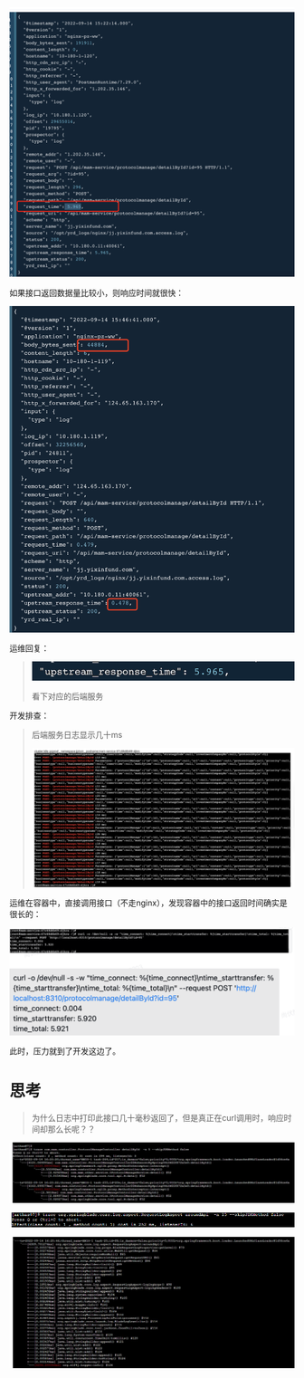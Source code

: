 



![image-20220914172517838](images/image-20220914172517838.png)

如果接口返回数据量比较小，则响应时间就很快：

![image-20220914174021727](images/image-20220914174021727.png)



运维回复：



> ![image-20220914174215873](images/image-20220914174215873.png)
>
> 看下对应的后端服务



开发排查：

> 后端服务日志显示几十ms
>
> ![image-20220914174257631](images/image-20220914174257631.png)



运维在容器中，直接调用接口（不走nginx），发现容器中的接口返回时间确实是很长的：

![image-20220914174503839](images/image-20220914174503839.png)

此时，压力就到了开发这边了。



# 思考

> 为什么日志中打印此接口几十毫秒返回了，但是真正在curl调用时，响应时间却那么长呢？？





![image-20220914172502139](images/image-20220914172502139.png)



![image-20220914172434014](images/image-20220914172434014.png)



![image-20220914172453917](images/image-20220914172453917.png)
